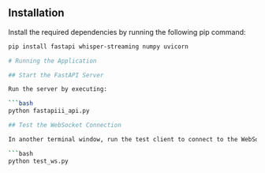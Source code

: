 

## Installation

Install the required dependencies by running the following pip command:

```bash
pip install fastapi whisper-streaming numpy uvicorn

# Running the Application

## Start the FastAPI Server

Run the server by executing:

```bash
python fastapiii_api.py

## Test the WebSocket Connection

In another terminal window, run the test client to connect to the WebSocket endpoint:

```bash
python test_ws.py
